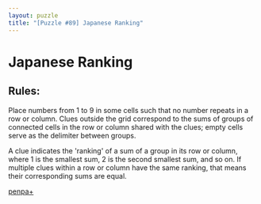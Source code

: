 ```yaml
---
layout: puzzle
title: "[Puzzle #89] Japanese Ranking"
---
```


# Japanese Ranking

## Rules:

Place numbers from 1 to 9 in some cells such that no number repeats in a row or column. Clues outside the grid correspond to the sums of groups of connected cells in the row or column shared with the clues; empty cells serve as the delimiter between groups.

A clue indicates the 'ranking' of a sum of a group in its row or column, where 1 is the smallest sum, 2 is the second smallest sum, and so on. If multiple clues within a row or column have the same ranking, that means their corresponding sums are equal. 

[penpa+](https://tinyurl.com/2xscd3ee)
